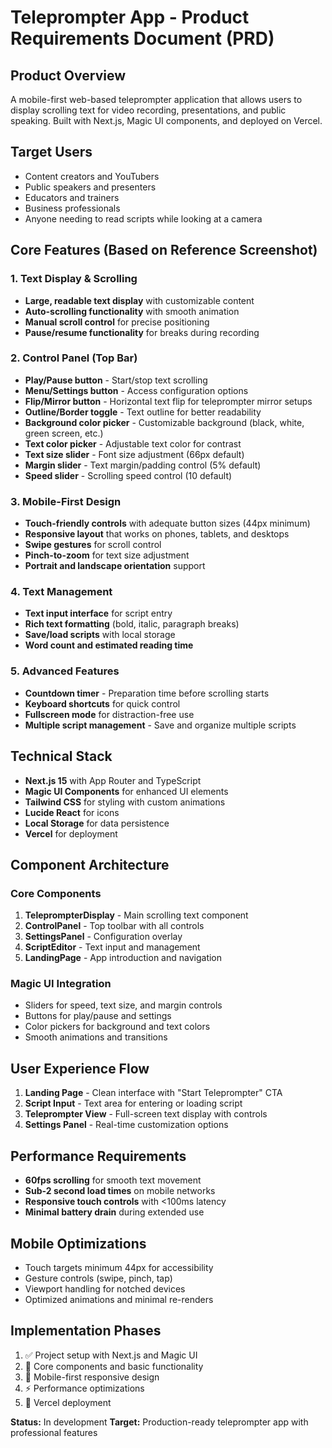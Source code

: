 # Teleprompter App - Product Requirements Document (PRD)

## Product Overview
A mobile-first web-based teleprompter application that allows users to display scrolling text for video recording, presentations, and public speaking. Built with Next.js, Magic UI components, and deployed on Vercel.

## Target Users
- Content creators and YouTubers
- Public speakers and presenters
- Educators and trainers
- Business professionals
- Anyone needing to read scripts while looking at a camera

## Core Features (Based on Reference Screenshot)

### 1. Text Display & Scrolling
- **Large, readable text display** with customizable content
- **Auto-scrolling functionality** with smooth animation
- **Manual scroll control** for precise positioning
- **Pause/resume functionality** for breaks during recording

### 2. Control Panel (Top Bar)
- **Play/Pause button** - Start/stop text scrolling
- **Menu/Settings button** - Access configuration options
- **Flip/Mirror button** - Horizontal text flip for teleprompter mirror setups
- **Outline/Border toggle** - Text outline for better readability
- **Background color picker** - Customizable background (black, white, green screen, etc.)
- **Text color picker** - Adjustable text color for contrast
- **Text size slider** - Font size adjustment (66px default)
- **Margin slider** - Text margin/padding control (5% default)
- **Speed slider** - Scrolling speed control (10 default)

### 3. Mobile-First Design
- **Touch-friendly controls** with adequate button sizes (44px minimum)
- **Responsive layout** that works on phones, tablets, and desktops
- **Swipe gestures** for scroll control
- **Pinch-to-zoom** for text size adjustment
- **Portrait and landscape orientation** support

### 4. Text Management
- **Text input interface** for script entry
- **Rich text formatting** (bold, italic, paragraph breaks)
- **Save/load scripts** with local storage
- **Word count and estimated reading time**

### 5. Advanced Features
- **Countdown timer** - Preparation time before scrolling starts
- **Keyboard shortcuts** for quick control
- **Fullscreen mode** for distraction-free use
- **Multiple script management** - Save and organize multiple scripts

## Technical Stack
- **Next.js 15** with App Router and TypeScript
- **Magic UI Components** for enhanced UI elements
- **Tailwind CSS** for styling with custom animations
- **Lucide React** for icons
- **Local Storage** for data persistence
- **Vercel** for deployment

## Component Architecture

### Core Components
1. **TeleprompterDisplay** - Main scrolling text component
2. **ControlPanel** - Top toolbar with all controls
3. **SettingsPanel** - Configuration overlay
4. **ScriptEditor** - Text input and management
5. **LandingPage** - App introduction and navigation

### Magic UI Integration
- Sliders for speed, text size, and margin controls
- Buttons for play/pause and settings
- Color pickers for background and text colors
- Smooth animations and transitions

## User Experience Flow
1. **Landing Page** - Clean interface with "Start Teleprompter" CTA
2. **Script Input** - Text area for entering or loading script
3. **Teleprompter View** - Full-screen text display with controls
4. **Settings Panel** - Real-time customization options

## Performance Requirements
- **60fps scrolling** for smooth text movement
- **Sub-2 second load times** on mobile networks
- **Responsive touch controls** with <100ms latency
- **Minimal battery drain** during extended use

## Mobile Optimizations
- Touch targets minimum 44px for accessibility
- Gesture controls (swipe, pinch, tap)
- Viewport handling for notched devices
- Optimized animations and minimal re-renders

## Implementation Phases
1. ✅ Project setup with Next.js and Magic UI
2. 🔄 Core components and basic functionality
3. 📱 Mobile-first responsive design
4. ⚡ Performance optimizations
5. 🚀 Vercel deployment

**Status:** In development
**Target:** Production-ready teleprompter app with professional features